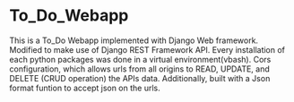 # To_Do_Webapp
This is a To_Do Webapp implemented with Django Web framework.
Modified to make use of Django REST Framework API.
Every installation of each python packages was done in a virtual environment(vbash).
Cors configuration, which allows urls from all origins to READ, UPDATE, and DELETE (CRUD operation) the APIs data.
Additionally, built with a Json format funtion to accept json on the urls.
